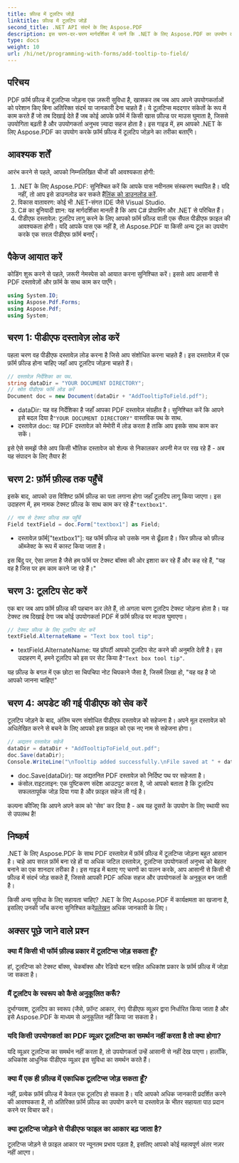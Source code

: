 ```yaml
---
title: फ़ील्ड में टूलटिप जोड़ें
linktitle: फ़ील्ड में टूलटिप जोड़ें
second_title: .NET API संदर्भ के लिए Aspose.PDF
description: इस चरण-दर-चरण मार्गदर्शिका में जानें कि .NET के लिए Aspose.PDF का उपयोग करके PDF दस्तावेज़ों में फ़ॉर्म फ़ील्ड में टूलटिप्स कैसे जोड़ें। प्रयोज्यता और उपयोगकर्ता अनुभव में सुधार करें।
type: docs
weight: 10
url: /hi/net/programming-with-forms/add-tooltip-to-field/
---
```

## परिचय

PDF फ़ॉर्म फ़ील्ड में टूलटिप्स जोड़ना एक ज़रूरी सुविधा है, खासकर तब जब आप अपने उपयोगकर्ताओं को परेशान किए बिना अतिरिक्त संदर्भ या जानकारी देना चाहते हैं। ये टूलटिप्स मददगार संकेतों के रूप में काम करते हैं जो तब दिखाई देते हैं जब कोई आपके फ़ॉर्म में किसी खास फ़ील्ड पर माउस घुमाता है, जिससे उपयोगिता बढ़ती है और उपयोगकर्ता अनुभव ज़्यादा सहज होता है। इस गाइड में, हम आपको .NET के लिए Aspose.PDF का उपयोग करके फ़ॉर्म फ़ील्ड में टूलटिप जोड़ने का तरीका बताएँगे।

## आवश्यक शर्तें

आरंभ करने से पहले, आपको निम्नलिखित चीजों की आवश्यकता होगी:

1.  .NET के लिए Aspose.PDF: सुनिश्चित करें कि आपके पास नवीनतम संस्करण स्थापित है। यदि नहीं, तो आप इसे डाउनलोड कर सकते हैं[लिंक को डाउनलोड करें](https://releases.aspose.com/pdf/net/).
2. विकास वातावरण: कोई भी .NET-संगत IDE जैसे Visual Studio.
3. C# का बुनियादी ज्ञान: यह मार्गदर्शिका मानती है कि आप C# प्रोग्रामिंग और .NET से परिचित हैं।
4. पीडीएफ दस्तावेज़: टूलटिप लागू करने के लिए आपको फ़ॉर्म फ़ील्ड वाली एक सैंपल पीडीएफ फ़ाइल की आवश्यकता होगी। यदि आपके पास एक नहीं है, तो Aspose.PDF या किसी अन्य टूल का उपयोग करके एक सरल पीडीएफ फ़ॉर्म बनाएँ।

## पैकेज आयात करें

कोडिंग शुरू करने से पहले, ज़रूरी नेमस्पेस को आयात करना सुनिश्चित करें। इससे आप आसानी से PDF दस्तावेज़ों और फ़ॉर्म के साथ काम कर पाएँगे।

```csharp
using System.IO;
using Aspose.Pdf.Forms;
using Aspose.Pdf;
using System;
```

## चरण 1: पीडीएफ दस्तावेज़ लोड करें

पहला चरण वह पीडीएफ दस्तावेज़ लोड करना है जिसे आप संशोधित करना चाहते हैं। इस दस्तावेज़ में एक फ़ॉर्म फ़ील्ड होना चाहिए जहाँ आप टूलटिप जोड़ना चाहते हैं।

```csharp
// दस्तावेज़ निर्देशिका का पथ.
string dataDir = "YOUR DOCUMENT DIRECTORY";
// स्रोत पीडीएफ फॉर्म लोड करें
Document doc = new Document(dataDir + "AddTooltipToField.pdf");
```

-  dataDir: यह वह निर्देशिका है जहाँ आपका PDF दस्तावेज़ संग्रहीत है। सुनिश्चित करें कि आपने इसे बदल दिया है`"YOUR DOCUMENT DIRECTORY"` वास्तविक पथ के साथ.
- दस्तावेज़ doc: यह PDF दस्तावेज़ को मेमोरी में लोड करता है ताकि आप इसके साथ काम कर सकें।

इसे ऐसे समझें जैसे आप किसी भौतिक दस्तावेज को शेल्फ से निकालकर अपनी मेज पर रख रहे हैं - अब यह संपादन के लिए तैयार है!

## चरण 2: फ़ॉर्म फ़ील्ड तक पहुँचें

 इसके बाद, आपको उस विशिष्ट फ़ॉर्म फ़ील्ड का पता लगाना होगा जहाँ टूलटिप लागू किया जाएगा। इस उदाहरण में, हम नामक टेक्स्ट फ़ील्ड के साथ काम कर रहे हैं`"textbox1"`.

```csharp
// नाम से टेक्स्ट फ़ील्ड तक पहुँचें
Field textField = doc.Form["textbox1"] as Field;
```

- दस्तावेज़ फ़ॉर्म["textbox1"]: यह फॉर्म फ़ील्ड को उसके नाम से ढूँढता है। फिर फ़ील्ड को फ़ील्ड ऑब्जेक्ट के रूप में कास्ट किया जाता है।
  
इस बिंदु पर, ऐसा लगता है जैसे हम फॉर्म पर टेक्स्ट बॉक्स की ओर इशारा कर रहे हैं और कह रहे हैं, "यह वह है जिस पर हम काम करने जा रहे हैं।"

## चरण 3: टूलटिप सेट करें

एक बार जब आप फ़ॉर्म फ़ील्ड की पहचान कर लेते हैं, तो अगला चरण टूलटिप टेक्स्ट जोड़ना होता है। यह टेक्स्ट तब दिखाई देगा जब कोई उपयोगकर्ता PDF में फ़ॉर्म फ़ील्ड पर माउस घुमाएगा।

```csharp
// टेक्स्ट फ़ील्ड के लिए टूलटिप सेट करें
textField.AlternateName = "Text box tool tip";
```

-  textField.AlternateName: यह प्रॉपर्टी आपको टूलटिप सेट करने की अनुमति देती है। इस उदाहरण में, हमने टूलटिप को इस पर सेट किया है`"Text box tool tip"`.

यह फ़ील्ड के बगल में एक छोटा सा चिपचिपा नोट चिपकाने जैसा है, जिसमें लिखा हो, "यह वह है जो आपको जानना चाहिए!"

## चरण 4: अपडेट की गई पीडीएफ को सेव करें

टूलटिप जोड़ने के बाद, अंतिम चरण संशोधित पीडीएफ दस्तावेज़ को सहेजना है। अपने मूल दस्तावेज़ को अधिलेखित करने से बचने के लिए आपको इस फ़ाइल को एक नए नाम से सहेजना होगा।

```csharp
// अद्यतन दस्तावेज़ सहेजें
dataDir = dataDir + "AddTooltipToField_out.pdf";
doc.Save(dataDir);
Console.WriteLine("\nTooltip added successfully.\nFile saved at " + dataDir);
```

- doc.Save(dataDir): यह अद्यतनित PDF दस्तावेज़ को निर्दिष्ट पथ पर सहेजता है।
- कंसोल.राइटलाइन: एक पुष्टिकरण संदेश आउटपुट करता है, जो आपको बताता है कि टूलटिप सफलतापूर्वक जोड़ दिया गया है और फ़ाइल सहेज ली गई है।

कल्पना कीजिए कि आपने अपने काम को 'सेव' कर दिया है - अब यह दूसरों के उपयोग के लिए स्थायी रूप से उपलब्ध है!

## निष्कर्ष

.NET के लिए Aspose.PDF के साथ PDF दस्तावेज़ में फ़ॉर्म फ़ील्ड में टूलटिप्स जोड़ना बहुत आसान है। चाहे आप सरल फ़ॉर्म बना रहे हों या अधिक जटिल दस्तावेज़, टूलटिप्स उपयोगकर्ता अनुभव को बेहतर बनाने का एक शानदार तरीका है। इस गाइड में बताए गए चरणों का पालन करके, आप आसानी से किसी भी फ़ील्ड में संदर्भ जोड़ सकते हैं, जिससे आपकी PDF अधिक सहज और उपयोगकर्ता के अनुकूल बन जाती है।

 किसी अन्य सुविधा के लिए सहायता चाहिए? .NET के लिए Aspose.PDF में कार्यक्षमता का खजाना है, इसलिए उनकी जाँच करना सुनिश्चित करें[प्रलेखन](https://reference.aspose.com/pdf/net/) अधिक जानकारी के लिए।

## अक्सर पूछे जाने वाले प्रश्न

### क्या मैं किसी भी फॉर्म फ़ील्ड प्रकार में टूलटिप्स जोड़ सकता हूँ?  
हां, टूलटिप्स को टेक्स्ट बॉक्स, चेकबॉक्स और रेडियो बटन सहित अधिकांश प्रकार के फ़ॉर्म फ़ील्ड में जोड़ा जा सकता है।

### मैं टूलटिप के स्वरूप को कैसे अनुकूलित करूँ?  
दुर्भाग्यवश, टूलटिप का स्वरूप (जैसे, फ़ॉन्ट आकार, रंग) पीडीएफ व्यूअर द्वारा निर्धारित किया जाता है और इसे Aspose.PDF के माध्यम से अनुकूलित नहीं किया जा सकता है।

### यदि किसी उपयोगकर्ता का PDF व्यूअर टूलटिप्स का समर्थन नहीं करता है तो क्या होगा?  
यदि व्यूअर टूलटिप्स का समर्थन नहीं करता है, तो उपयोगकर्ता उन्हें आसानी से नहीं देख पाएगा। हालाँकि, अधिकांश आधुनिक पीडीएफ व्यूअर इस सुविधा का समर्थन करते हैं।

### क्या मैं एक ही फ़ील्ड में एकाधिक टूलटिप्स जोड़ सकता हूँ?  
नहीं, प्रत्येक फ़ॉर्म फ़ील्ड में केवल एक टूलटिप हो सकता है। यदि आपको अधिक जानकारी प्रदर्शित करने की आवश्यकता है, तो अतिरिक्त फ़ॉर्म फ़ील्ड का उपयोग करने या दस्तावेज़ के भीतर सहायता पाठ प्रदान करने पर विचार करें।

### क्या टूलटिप्स जोड़ने से पीडीएफ फाइल का आकार बढ़ जाता है?  
टूलटिप्स जोड़ने से फ़ाइल आकार पर न्यूनतम प्रभाव पड़ता है, इसलिए आपको कोई महत्वपूर्ण अंतर नज़र नहीं आएगा।